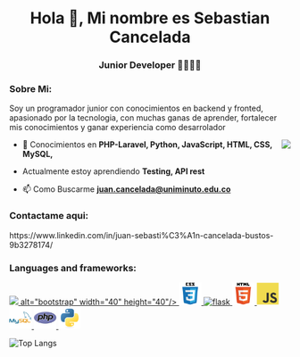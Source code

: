 <h1 align="center">Hola 👋, Mi nombre es Sebastian Cancelada</h1>
<h3 align="center">Junior Developer 👨🏻‍💻🐍</h3>
<h3 align="left"> Sobre Mi: </h3>
<p align="left"> Soy un programador junior con conocimientos en backend y fronted, apasionado por la tecnologia, con muchas ganas de aprender, fortalecer mis conocimientos y ganar experiencia como desarrolador</p>
<img src="https://camo.githubusercontent.com/a43e54ea7f43ce7dfa74d08222db0978a28315efedd2255189431d83996f134b/68747470733a2f2f6d6172636f70696c6c6f6e692e636f6d2f5265736f75726365732f6176617461722e737667" align="right">

- 🌱 Conocimientos en **PHP-Laravel, Python, JavaScript, HTML, CSS, MySQL,**
- Actualmente estoy aprendiendo **Testing, API rest**

- 📫 Como Buscarme **juan.cancelada@uniminuto.edu.co**

<h3 align="left">Contactame aqui:</h3>
https://www.linkedin.com/in/juan-sebasti%C3%A1n-cancelada-bustos-9b3278174/
<p align="left">
</p>

<h3 align="left">Languages and frameworks: </h3>
<p align="left"> <a href="https://getbootstrap.com" target="_blank" rel="noreferrer"> <img src="https://devicon-website.vercel.app/api/php/original.svg"></img>
 alt="bootstrap" width="40" height="40"/> </a> <a href="https://www.w3schools.com/css/" target="_blank" rel="noreferrer"> <img src="https://raw.githubusercontent.com/devicons/devicon/master/icons/css3/css3-original-wordmark.svg" alt="css3" width="40" height="40"/> </a> <a href="https://flask.palletsprojects.com/" target="_blank" rel="noreferrer"> <img src="https://www.vectorlogo.zone/logos/pocoo_flask/pocoo_flask-icon.svg" alt="flask" width="40" height="40"/> </a> <a href="https://www.w3.org/html/" target="_blank" rel="noreferrer"> <img src="https://raw.githubusercontent.com/devicons/devicon/master/icons/html5/html5-original-wordmark.svg" alt="html5" width="40" height="40"/> </a> <a href="https://developer.mozilla.org/en-US/docs/Web/JavaScript" target="_blank" rel="noreferrer"> <img src="https://raw.githubusercontent.com/devicons/devicon/master/icons/javascript/javascript-original.svg" alt="javascript" width="40" height="40"/> </a> <a href="https://www.mysql.com/" target="_blank" rel="noreferrer"> <img src="https://raw.githubusercontent.com/devicons/devicon/master/icons/mysql/mysql-original-wordmark.svg" alt="mysql" width="40" height="40"/> </a> <a href="https://www.php.net" target="_blank" rel="noreferrer"> <img src="https://raw.githubusercontent.com/devicons/devicon/master/icons/php/php-original.svg" alt="php" width="40" height="40"/> </a> <a href="https://www.python.org" target="_blank" rel="noreferrer"> <img src="https://raw.githubusercontent.com/devicons/devicon/master/icons/python/python-original.svg" alt="python" width="40" height="40"/> </a> </p>

![Top Langs](https://github-readme-stats.vercel.app/api/top-langs/?username=Juanscancelada&layout=compact)

